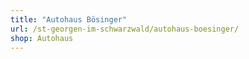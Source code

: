 ```yaml
---
title: "Autohaus Bösinger"
url: /st-georgen-im-schwarzwald/autohaus-boesinger/
shop: Autohaus
---
```

